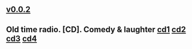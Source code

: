 ## [v0.0.2](https://github.com/shanuan/blcd10/edit/master/README.md)
## Old time radio. [CD]. Comedy & laughter [cd1](cd1) [cd2](cd2) [cd3](cd3) [cd4](cd4)
